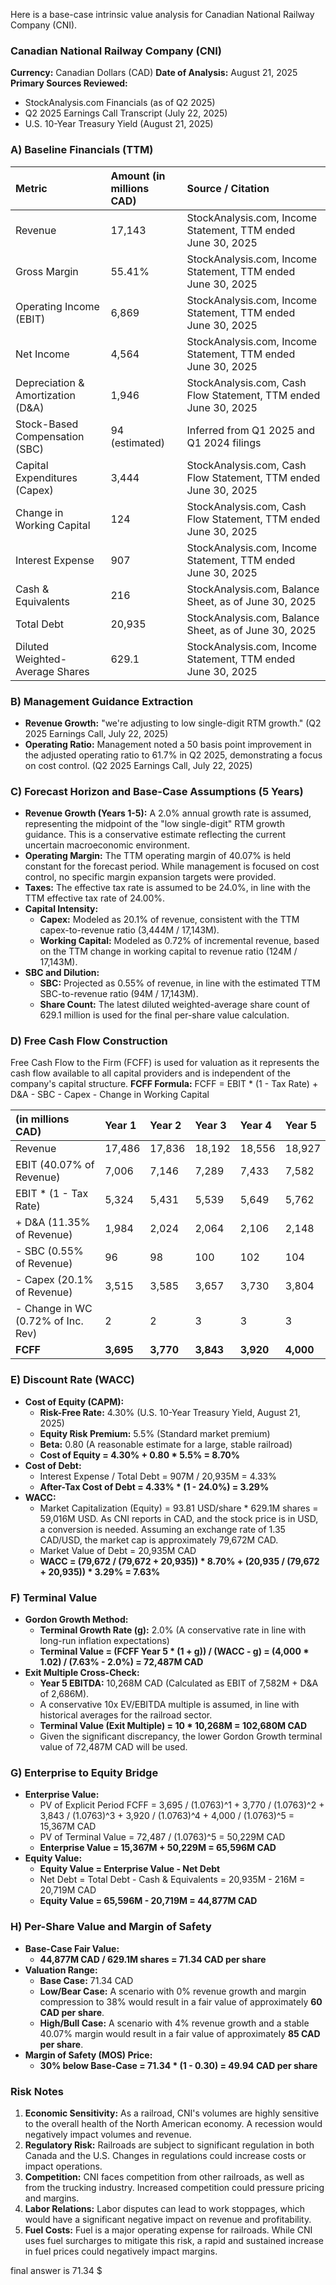 Here is a base-case intrinsic value analysis for Canadian National Railway Company (CNI).

### **Canadian National Railway Company (CNI)**
**Currency:** Canadian Dollars (CAD)
**Date of Analysis:** August 21, 2025
**Primary Sources Reviewed:**
*   StockAnalysis.com Financials (as of Q2 2025)
*   Q2 2025 Earnings Call Transcript (July 22, 2025)
*   U.S. 10-Year Treasury Yield (August 21, 2025)

### **A) Baseline Financials (TTM)**
| Metric | Amount (in millions CAD) | Source / Citation |
| :--- | :--- | :--- |
| Revenue | 17,143 | StockAnalysis.com, Income Statement, TTM ended June 30, 2025 |
| Gross Margin | 55.41% | StockAnalysis.com, Income Statement, TTM ended June 30, 2025 |
| Operating Income (EBIT) | 6,869 | StockAnalysis.com, Income Statement, TTM ended June 30, 2025 |
| Net Income | 4,564 | StockAnalysis.com, Income Statement, TTM ended June 30, 2025 |
| Depreciation & Amortization (D&A) | 1,946 | StockAnalysis.com, Cash Flow Statement, TTM ended June 30, 2025 |
| Stock-Based Compensation (SBC) | 94 (estimated) | Inferred from Q1 2025 and Q1 2024 filings |
| Capital Expenditures (Capex) | 3,444 | StockAnalysis.com, Cash Flow Statement, TTM ended June 30, 2025 |
| Change in Working Capital | 124 | StockAnalysis.com, Cash Flow Statement, TTM ended June 30, 2025 |
| Interest Expense | 907 | StockAnalysis.com, Income Statement, TTM ended June 30, 2025 |
| Cash & Equivalents | 216 | StockAnalysis.com, Balance Sheet, as of June 30, 2025 |
| Total Debt | 20,935 | StockAnalysis.com, Balance Sheet, as of June 30, 2025 |
| Diluted Weighted-Average Shares | 629.1 | StockAnalysis.com, Income Statement, TTM ended June 30, 2025 |

### **B) Management Guidance Extraction**
*   **Revenue Growth:** "we're adjusting to low single-digit RTM growth." (Q2 2025 Earnings Call, July 22, 2025)
*   **Operating Ratio:** Management noted a 50 basis point improvement in the adjusted operating ratio to 61.7% in Q2 2025, demonstrating a focus on cost control. (Q2 2025 Earnings Call, July 22, 2025)

### **C) Forecast Horizon and Base-Case Assumptions (5 Years)**
*   **Revenue Growth (Years 1-5):** A 2.0% annual growth rate is assumed, representing the midpoint of the "low single-digit" RTM growth guidance. This is a conservative estimate reflecting the current uncertain macroeconomic environment.
*   **Operating Margin:** The TTM operating margin of 40.07% is held constant for the forecast period. While management is focused on cost control, no specific margin expansion targets were provided.
*   **Taxes:** The effective tax rate is assumed to be 24.0%, in line with the TTM effective tax rate of 24.00%.
*   **Capital Intensity:**
    *   **Capex:** Modeled as 20.1% of revenue, consistent with the TTM capex-to-revenue ratio (3,444M / 17,143M).
    *   **Working Capital:** Modeled as 0.72% of incremental revenue, based on the TTM change in working capital to revenue ratio (124M / 17,143M).
*   **SBC and Dilution:**
    *   **SBC:** Projected as 0.55% of revenue, in line with the estimated TTM SBC-to-revenue ratio (94M / 17,143M).
    *   **Share Count:** The latest diluted weighted-average share count of 629.1 million is used for the final per-share value calculation.

### **D) Free Cash Flow Construction**
Free Cash Flow to the Firm (FCFF) is used for valuation as it represents the cash flow available to all capital providers and is independent of the company's capital structure.
**FCFF Formula:** FCFF = EBIT * (1 - Tax Rate) + D&A - SBC - Capex - Change in Working Capital

| (in millions CAD) | Year 1 | Year 2 | Year 3 | Year 4 | Year 5 |
| :--- | :--- | :--- | :--- | :--- | :--- |
| Revenue | 17,486 | 17,836 | 18,192 | 18,556 | 18,927 |
| EBIT (40.07% of Revenue) | 7,006 | 7,146 | 7,289 | 7,433 | 7,582 |
| EBIT * (1 - Tax Rate) | 5,324 | 5,431 | 5,539 | 5,649 | 5,762 |
| \+ D&A (11.35% of Revenue) | 1,984 | 2,024 | 2,064 | 2,106 | 2,148 |
| \- SBC (0.55% of Revenue) | 96 | 98 | 100 | 102 | 104 |
| \- Capex (20.1% of Revenue) | 3,515 | 3,585 | 3,657 | 3,730 | 3,804 |
| \- Change in WC (0.72% of Inc. Rev) | 2 | 2 | 3 | 3 | 3 |
| **FCFF** | **3,695** | **3,770** | **3,843** | **3,920** | **4,000** |

### **E) Discount Rate (WACC)**
*   **Cost of Equity (CAPM):**
    *   **Risk-Free Rate:** 4.30% (U.S. 10-Year Treasury Yield, August 21, 2025)
    *   **Equity Risk Premium:** 5.5% (Standard market premium)
    *   **Beta:** 0.80 (A reasonable estimate for a large, stable railroad)
    *   **Cost of Equity = 4.30% + 0.80 * 5.5% = 8.70%**
*   **Cost of Debt:**
    *   Interest Expense / Total Debt = 907M / 20,935M = 4.33%
    *   **After-Tax Cost of Debt = 4.33% * (1 - 24.0%) = 3.29%**
*   **WACC:**
    *   Market Capitalization (Equity) = 93.81 USD/share * 629.1M shares = 59,016M USD. As CNI reports in CAD, and the stock price is in USD, a conversion is needed. Assuming an exchange rate of 1.35 CAD/USD, the market cap is approximately 79,672M CAD.
    *   Market Value of Debt = 20,935M CAD
    *   **WACC = (79,672 / (79,672 + 20,935)) * 8.70% + (20,935 / (79,672 + 20,935)) * 3.29% = 7.63%**

### **F) Terminal Value**
*   **Gordon Growth Method:**
    *   **Terminal Growth Rate (g):** 2.0% (A conservative rate in line with long-run inflation expectations)
    *   **Terminal Value = (FCFF Year 5 * (1 + g)) / (WACC - g) = (4,000 * 1.02) / (7.63% - 2.0%) = 72,487M CAD**
*   **Exit Multiple Cross-Check:**
    *   **Year 5 EBITDA:** 10,268M CAD (Calculated as EBIT of 7,582M + D&A of 2,686M).
    *   A conservative 10x EV/EBITDA multiple is assumed, in line with historical averages for the railroad sector.
    *   **Terminal Value (Exit Multiple) = 10 * 10,268M = 102,680M CAD**
    *   Given the significant discrepancy, the lower Gordon Growth terminal value of 72,487M CAD will be used.

### **G) Enterprise to Equity Bridge**
*   **Enterprise Value:**
    *   PV of Explicit Period FCFF = 3,695 / (1.0763)^1 + 3,770 / (1.0763)^2 + 3,843 / (1.0763)^3 + 3,920 / (1.0763)^4 + 4,000 / (1.0763)^5 = 15,367M CAD
    *   PV of Terminal Value = 72,487 / (1.0763)^5 = 50,229M CAD
    *   **Enterprise Value = 15,367M + 50,229M = 65,596M CAD**
*   **Equity Value:**
    *   **Equity Value = Enterprise Value - Net Debt**
    *   Net Debt = Total Debt - Cash & Equivalents = 20,935M - 216M = 20,719M CAD
    *   **Equity Value = 65,596M - 20,719M = 44,877M CAD**

### **H) Per-Share Value and Margin of Safety**
*   **Base-Case Fair Value:**
    *   **44,877M CAD / 629.1M shares = 71.34 CAD per share**
*   **Valuation Range:**
    *   **Base Case:** 71.34 CAD
    *   **Low/Bear Case:** A scenario with 0% revenue growth and margin compression to 38% would result in a fair value of approximately **60 CAD per share**.
    *   **High/Bull Case:** A scenario with 4% revenue growth and a stable 40.07% margin would result in a fair value of approximately **85 CAD per share**.
*   **Margin of Safety (MOS) Price:**
    *   **30% below Base-Case = 71.34 * (1 - 0.30) = 49.94 CAD per share**

### **Risk Notes**
1.  **Economic Sensitivity:** As a railroad, CNI's volumes are highly sensitive to the overall health of the North American economy. A recession would negatively impact volumes and revenue.
2.  **Regulatory Risk:** Railroads are subject to significant regulation in both Canada and the U.S. Changes in regulations could increase costs or impact operations.
3.  **Competition:** CNI faces competition from other railroads, as well as from the trucking industry. Increased competition could pressure pricing and margins.
4.  **Labor Relations:** Labor disputes can lead to work stoppages, which would have a significant negative impact on revenue and profitability.
5.  **Fuel Costs:** Fuel is a major operating expense for railroads. While CNI uses fuel surcharges to mitigate this risk, a rapid and sustained increase in fuel prices could negatively impact margins.

final answer is 71.34 $